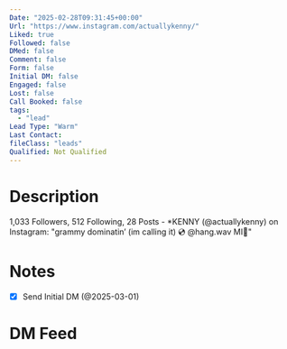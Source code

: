 ```yaml
---
Date: "2025-02-28T09:31:45+00:00"
Url: "https://www.instagram.com/actuallykenny/"
Liked: true
Followed: false
DMed: false
Comment: false
Form: false
Initial DM: false
Engaged: false
Lost: false
Call Booked: false
tags:
  - "lead"
Lead Type: "Warm"
Last Contact:
fileClass: "leads"
Qualified: Not Qualified
---
```

# Description
1,033 Followers, 512 Following, 28 Posts - *KENNY (@actuallykenny) on Instagram: "grammy dominatin’ (im calling it)
💿 @hang.wav 
MI📍"
# Notes
- [x] Send Initial DM (@2025-03-01)
# DM Feed